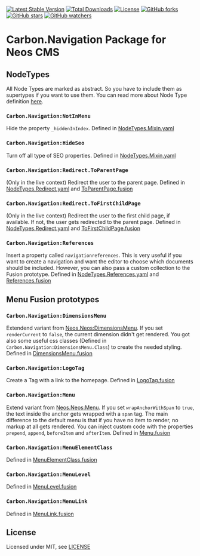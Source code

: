 [![Latest Stable Version](https://poser.pugx.org/carbon/navigation/v/stable)](https://packagist.org/packages/carbon/navigation)
[![Total Downloads](https://poser.pugx.org/carbon/navigation/downloads)](https://packagist.org/packages/carbon/navigation)
[![License](https://poser.pugx.org/carbon/navigation/license)](LICENSE)
[![GitHub forks](https://img.shields.io/github/forks/CarbonPackages/Carbon.Navigation.svg?style=social&label=Fork)](https://github.com/CarbonPackages/Carbon.Navigation/fork)
[![GitHub stars](https://img.shields.io/github/stars/CarbonPackages/Carbon.Navigation.svg?style=social&label=Stars)](https://github.com/CarbonPackages/Carbon.Navigation/stargazers)
[![GitHub watchers](https://img.shields.io/github/watchers/CarbonPackages/Carbon.Navigation.svg?style=social&label=Watch)](https://github.com/CarbonPackages/Carbon.Navigation/subscription)

# Carbon.Navigation Package for Neos CMS

## NodeTypes

All Node Types are marked as abstract. So you have to include them as supertypes if you want to use them. You can read more about Node Type definition [here](https://neos.readthedocs.io/en/stable/CreatingASite/NodeTypes/NodeTypeDefinition.html).

### `Carbon.Navigation:NotInMenu`

Hide the property `_hiddenInIndex`. Defined in [NodeTypes.Mixin.yaml](Configuration/NodeTypes.Mixin.yaml)

### `Carbon.Navigation:HideSeo`

Turn off all type of SEO properties. Defined in [NodeTypes.Mixin.yaml](Configuration/NodeTypes.Mixin.yaml)

### `Carbon.Navigation:Redirect.ToParentPage`

(Only in the live context) Redirect the user to the parent page. Defined in [NodeTypes.Redirect.yaml](Configuration/NodeTypes.Redirect.yaml) and [ToParentPage.fusion](Resources/Private/Fusion/Redirect/ToParentPage.fusion)

### `Carbon.Navigation:Redirect.ToFirstChildPage`

(Only in the live context) Redirect the user to the first child page, if available. If not, the user gets redirected to the parent page. Defined in [NodeTypes.Redirect.yaml](Configuration/NodeTypes.Redirect.yaml) and [ToFirstChildPage.fusion](Resources/Private/Fusion/Redirect/ToFirstChildPage.fusion)

### `Carbon.Navigation:References`

Insert a property called `navigationreferences`. This is very useful if you want to create a navigation and want the editor to choose which documents should be included. However, you can also pass a custom collection to the Fusion prototype. Defined in [NodeTypes.References.yaml](Configuration/NodeTypes.References.yaml) and [References.fusion](Resources/Private/Fusion/References/References.fusion)

## Menu Fusion prototypes

### `Carbon.Navigation:DimensionsMenu`

Extendend variant from [Neos.Neos:DimensionsMenu](https://neos.readthedocs.io/en/stable/References/NeosFusionReference.html#neos-neos-dimensionsmenu). If you set `renderCurrent` to `false`, the current dimension didn't get rendered. You got also some useful css classes (Defined in `Carbon.Navigation:DimensionsMenu.Class`) to create the needed styling. Defined in [DimensionsMenu.fusion](Resources/Private/Fusion/Menu/DimensionsMenu.fusion)

### `Carbon.Navigation:LogoTag`

Create a Tag with a link to the homepage. Defined in [LogoTag.fusion](Resources/Private/Fusion/Menu/LogoTag.fusion)

### `Carbon.Navigation:Menu`

Extend variant from [Neos.Neos:Menu](https://neos.readthedocs.io/en/stable/References/NeosFusionReference.html#neos-neos-menu). If you set `wrapAnchorWithSpan` to `true`, the text inside the anchor gets wrapped with a `span` tag. The main difference to the default menu is that if you have no item to render, no markup at all gets rendered. You can inject custom code with the properties `prepend`, `append`, `beforeItem` and `afterItem`. Defined in [Menu.fusion](Resources/Private/Fusion/Menu/Menu.fusion)

### `Carbon.Navigation:MenuElementClass`

Defined in [MenuElementClass.fusion](Resources/Private/Fusion/Menu/MenuElementClass.fusion)

### `Carbon.Navigation:MenuLevel`

Defined in [MenuLevel.fusion](Resources/Private/Fusion/Menu/MenuLevel.fusion)

### `Carbon.Navigation:MenuLink`

Defined in [MenuLink.fusion](Resources/Private/Fusion/Menu/MenuLink.fusion)

## License

Licensed under MIT, see [LICENSE](LICENSE)
